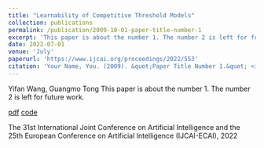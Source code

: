 ```yaml
---
title: "Learnability of Competitive Threshold Models"
collection: publications
permalink: /publication/2009-10-01-paper-title-number-1
excerpt: 'This paper is about the number 1. The number 2 is left for future work.'
date: 2022-07-01
venue: 'July'
paperurl: 'https://www.ijcai.org/proceedings/2022/553'
citation: 'Your Name, You. (2009). &quot;Paper Title Number 1.&quot; <i>Journal 1</i>. 1(1).'
---
```

Yifan Wang, Guangmo Tong
This paper is about the number 1. The number 2 is left for future work.

[pdf](chrome-extension://efaidnbmnnnibpcajpcglclefindmkaj/https://www.ijcai.org/proceedings/2022/0553.pdf) [code](https://github.com/cdslabamotong/LTInfLearning)

The 31st International Joint Conference on Artificial Intelligence and the 25th European Conference on Artificial Intelligence (IJCAI-ECAI), 2022
